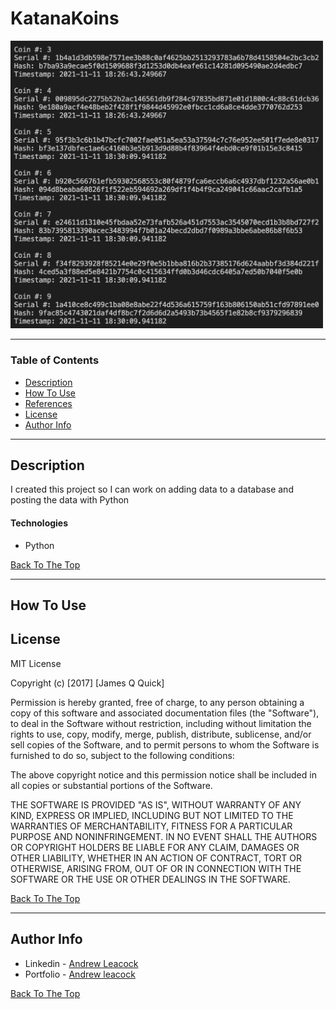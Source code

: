 # KatanaKoins 

<img src="images/katanakoin_coins.png" width="500">

---

### Table of Contents

- [Description](#description)
- [How To Use](#how-to-use)
- [References](#references)
- [License](#license)
- [Author Info](#author-info)

---

## Description

I created this project so I can work on adding data to a database and posting the data with Python

#### Technologies

- Python

[Back To The Top](#read-me-template)

---

## How To Use



## License

MIT License

Copyright (c) [2017] [James Q Quick]

Permission is hereby granted, free of charge, to any person obtaining a copy
of this software and associated documentation files (the "Software"), to deal
in the Software without restriction, including without limitation the rights
to use, copy, modify, merge, publish, distribute, sublicense, and/or sell
copies of the Software, and to permit persons to whom the Software is
furnished to do so, subject to the following conditions:

The above copyright notice and this permission notice shall be included in all
copies or substantial portions of the Software.

THE SOFTWARE IS PROVIDED "AS IS", WITHOUT WARRANTY OF ANY KIND, EXPRESS OR
IMPLIED, INCLUDING BUT NOT LIMITED TO THE WARRANTIES OF MERCHANTABILITY,
FITNESS FOR A PARTICULAR PURPOSE AND NONINFRINGEMENT. IN NO EVENT SHALL THE
AUTHORS OR COPYRIGHT HOLDERS BE LIABLE FOR ANY CLAIM, DAMAGES OR OTHER
LIABILITY, WHETHER IN AN ACTION OF CONTRACT, TORT OR OTHERWISE, ARISING FROM,
OUT OF OR IN CONNECTION WITH THE SOFTWARE OR THE USE OR OTHER DEALINGS IN THE
SOFTWARE.

[Back To The Top](#read-me-template)

---

## Author Info

- Linkedin - [Andrew Leacock](https://www.linkedin.com/in/andrew-leacock-1153ba21a/)
- Portfolio - [Andrew leacock](https://andrew-leacock.netlify.app/)

[Back To The Top](#read-me-template)
